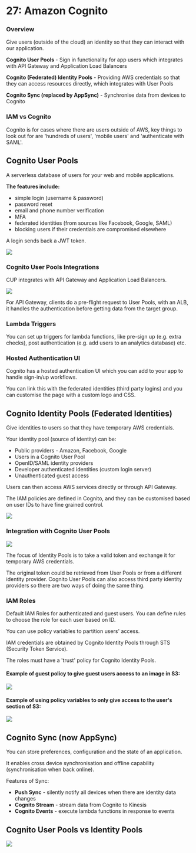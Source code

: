 # 27: Amazon Cognito


### Overview

Give users (outside of the cloud) an identity so that they can interact with our application.

**Cognito User Pools** - Sign in functionality for app users which integrates with API Gateway and Application Load Balancers

**Cognito (Federated) Identity Pools** - Providing AWS credentials so that they can access resources directly, which integrates with User Pools

**Cognito Sync (replaced by AppSync)** - Synchronise data from devices to Cognito

### IAM vs Cognito

Cognito is for cases where there are users outside of AWS, key things to look out for are 'hundreds of users', 'mobile users' and 'authenticate with SAML'.


## Cognito User Pools

A serverless database of users for your web and mobile applications.

**The features include:** 
- simple login (username & password) 
- password reset
- email and phone number verification
- MFA
- federated identities (from sources like Facebook, Google, SAML)
- blocking users if their credentials are compromised elsewhere

A login sends back a JWT token.

![](images/screenshot-2022-12-07-at-10-22-30-lbdi4jt8.png)

### Cognito User Pools Integrations

CUP integrates with API Gateway and Application Load Balancers.

![](images/screenshot-2022-12-07-at-10-24-38-lbdi77fs.png)

For API Gateway, clients do a pre-flight request to User Pools, with an ALB, it handles the authentication before getting data from the target group.

### Lambda Triggers

You can set up triggers for lambda functions, like pre-sign up (e.g. extra checks), post authentication (e.g. add users to an analytics database) etc.

### Hosted Authentication UI

Cognito has a hosted authentication UI which you can add to your app to handle sign-in/up workflows.

You can link this with the federated identities (third party logins) and you can customise the page with a custom logo and CSS.


## Cognito Identity Pools (Federated Identities)

Give identities to users so that they have temporary AWS credentials.

Your identity pool (source of identity) can be:
- Public providers - Amazon, Facebook, Google
- Users in a Cognito User Pool
- OpenID/SAML identity providers
- Developer authenticated identities (custom login server)
- Unauthenticated guest access

Users can then access AWS services directly or through API Gateway.

The IAM policies are defined in Cognito, and they can be customised based on user IDs to have fine grained control.

![](images/screenshot-2022-12-07-at-10-50-43-lbdj4sww.png)


### Integration with Cognito User Pools

![](images/screenshot-2022-12-07-at-10-52-30-lbdj7239.png)

The focus of Identity Pools is to take a valid token and exchange it for temporary AWS credentials. 

The original token could be retrieved from User Pools or from a different identity provider. Cognito User Pools can also access third party identity providers so there are two ways of doing the same thing.


### IAM Roles

Default IAM Roles for authenticated and guest users. You can define rules to choose the role for each user based on ID.

You can use policy variables to partition users' access.

IAM credentials are obtained by Cognito Identity Pools through STS (Security Token Service).

The roles must have a 'trust' policy for Cognito Identity Pools.


#### Example of guest policy to give guest users access to an image in S3:

![](images/screenshot-2022-12-07-at-10-59-27-lbdjg13o.png)

#### Example of using policy variables to only give access to the user's section of S3:

![](images/screenshot-2022-12-07-at-11-01-19-lbdjifw8.png)


## Cognito Sync (now AppSync)

You can store preferences, configuration and the state of an application.

It enables cross device synchronisation and offline capability (synchronisation when back online).

Features of Sync:
- **Push Sync** - silently notify all devices when there are identity data changes
- **Cognito Stream** - stream data from Cognito to Kinesis
- **Cognito Events** - execute lambda functions in response to events 


## Cognito User Pools vs Identity Pools

![](images/screenshot-2022-12-07-at-13-48-39-lbdphl1v.png)

